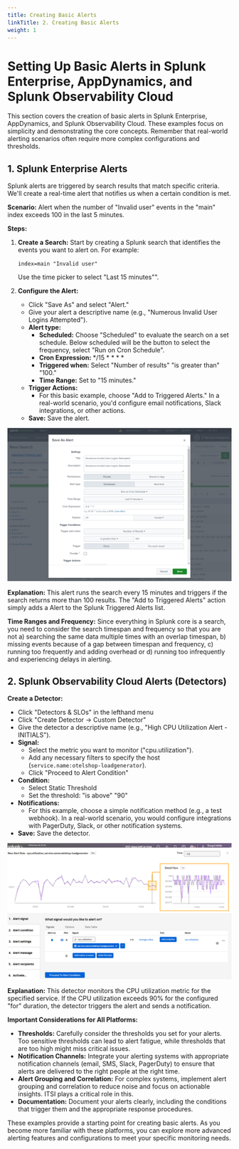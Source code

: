 ```yaml
---
title: Creating Basic Alerts
linkTitle: 2. Creating Basic Alerts
weight: 1
---
```


# Setting Up Basic Alerts in Splunk Enterprise, AppDynamics, and Splunk Observability Cloud

This section covers the creation of basic alerts in Splunk Enterprise, AppDynamics, and Splunk Observability Cloud.  These examples focus on simplicity and demonstrating the core concepts.  Remember that real-world alerting scenarios often require more complex configurations and thresholds.

## 1. Splunk Enterprise Alerts

Splunk alerts are triggered by search results that match specific criteria. We'll create a real-time alert that notifies us when a certain condition is met.

**Scenario:**  Alert when the number of "Invalid user" events in the "main" index exceeds 100 in the last 5 minutes.

**Steps:**

1. **Create a Search:** Start by creating a Splunk search that identifies the events you want to alert on. For example:

   ```splunk
   index=main "Invalid user"
   ```
    Use the time picker to select "Last 15 minutes"".

2. **Configure the Alert:**
   * Click "Save As" and select "Alert."
   * Give your alert a descriptive name (e.g., "Numerous Invalid User Logins Attempted").
   * **Alert type:**
      * **Scheduled:** Choose "Scheduled" to evaluate the search on a set schedule. Below scheduled will be the button to select the frequency, select "Run on Cron Schedule". 
      * **Cron Expression:** */15 * * * *
      * **Triggered when:** Select "Number of results" "is greater than" "100."
      * **Time Range:** Set to "15 minutes."
   * **Trigger Actions:**
      * For this basic example, choose "Add to Triggered Alerts."  In a real-world scenario, you'd configure email notifications, Slack integrations, or other actions.
   * **Save:** Save the alert.

![show-entry](../images/save_as_alert.png?classes=inline)

**Explanation:** This alert runs the search every 15 minutes and triggers if the search returns more than 100 results. The "Add to Triggered Alerts" action simply adds a Alert to the Splunk Triggered Alerts list.

**Time Ranges and Frequency:** Since everything in Splunk core is a search, you need to consider the search timespan and frequency so that you are not a) searching the same data multiple times with an overlap timespan, b) missing events because of a gap between timespan and frequency, c) running too frequently and adding overhead or d) running too infrequently and experiencing delays in alerting.


## 2. Splunk Observability Cloud Alerts (Detectors)

**Create a Detector:**
   * Click "Detectors & SLOs" in the lefthand menu
   * Click "Create Detector -> Custom Detector"
   * Give the detector a descriptive name (e.g., "High CPU Utilization Alert - INITIALS").
   * **Signal:**
      * Select the metric you want to monitor ("cpu.utilization"). 
      * Add any necessary filters to specify the host (`service.name:otelshop-loadgenerator`).
      * Click "Proceed to Alert Condition"
   * **Condition:**
      * Select Static Threshold
      * Set the threshold: "is above" "90"
   * **Notifications:**
      * For this example, choose a simple notification method (e.g., a test webhook). In a real-world scenario, you would configure integrations with PagerDuty, Slack, or other notification systems.
   * **Save:** Save the detector.

![show-entry](../images/detector_preview.png?classes=inline)

**Explanation:** This detector monitors the CPU utilization metric for the specified service.  If the CPU utilization exceeds 90% for the configured "for" duration, the detector triggers the alert and sends a notification.

**Important Considerations for All Platforms:**

* **Thresholds:** Carefully consider the thresholds you set for your alerts.  Too sensitive thresholds can lead to alert fatigue, while thresholds that are too high might miss critical issues.
* **Notification Channels:**  Integrate your alerting systems with appropriate notification channels (email, SMS, Slack, PagerDuty) to ensure that alerts are delivered to the right people at the right time.
* **Alert Grouping and Correlation:**  For complex systems, implement alert grouping and correlation to reduce noise and focus on actionable insights.  ITSI plays a critical role in this.
* **Documentation:** Document your alerts clearly, including the conditions that trigger them and the appropriate response procedures.

These examples provide a starting point for creating basic alerts.  As you become more familiar with these platforms, you can explore more advanced alerting features and configurations to meet your specific monitoring needs.

